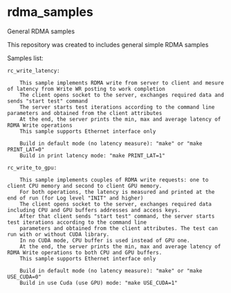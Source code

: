 # rdma_samples
General RDMA samples

This repository was created to includes general simple RDMA samples

Samples list:

    rc_write_latency:
        
        This sample implements RDMA write from server to client and mesure of latency from Write WR posting to work completion
        The client opens socket to the server, exchanges required data and sends "start test" command
        The server starts test iterations according to the command line parameters and obtained from the client attributes
        At the end, the server prints the min, max and average latency of RDMA Write operations
        This sample supports Ethernet interface only
        
        Build in default mode (no latency measure): "make" or "make PRINT_LAT=0"
        Build in print latency mode: "make PRINT_LAT=1"

    rc_write_to_gpu:
        
        This sample implements couples of RDMA write requests: one to client CPU memory and second to client GPU memory.
        For both operations, the latency is measured and printed at the end of run (for Log level "INIT" and higher)
        The client opens socket to the server, exchanges required data including CPU and GPU buffers addresses and access keys.
        After that client sends "start test" command, the server starts test iterations according to the command line
        parameters and obtained from the client attributes. The test can run with or without CUDA library.
        In no CUDA mode, CPU buffer is used instead of GPU one.
        At the end, the server prints the min, max and average latency of RDMA Write operations to both CPU and GPU buffers.
        This sample supports Ethernet interface only
        
        Build in default mode (no latency measure): "make" or "make USE_CUDA=0"
        Build in use Cuda (use GPU) mode: "make USE_CUDA=1"

